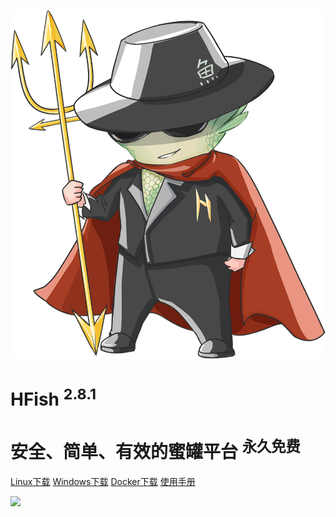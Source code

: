 <!-- _coverpage.md -->

![logo](/images/logo.png ":size=200x202")

# HFish <sup class="version">2.8.1</sup>

# 安全、简单、有效的蜜罐平台 <sup class="version">永久免费</sup>

[Linux下载](https://hfish.io/#/2-2-linux)
[Windows下载](https://hfish.io/#/2-3-windows)
[Docker下载](https://hfish.io/#/2-1-docker)
[使用手册](https://hfish.io/#/README)

<!-- 背景图片 -->
![](/images/background.jpg)